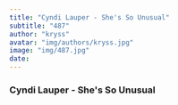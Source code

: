```yaml
---
title: "Cyndi Lauper - She's So Unusual"
subtitle: "487"
author: "kryss"
avatar: "img/authors/kryss.jpg"
image: "img/487.jpg"
date:
---
```


### Cyndi Lauper - She's So Unusual
